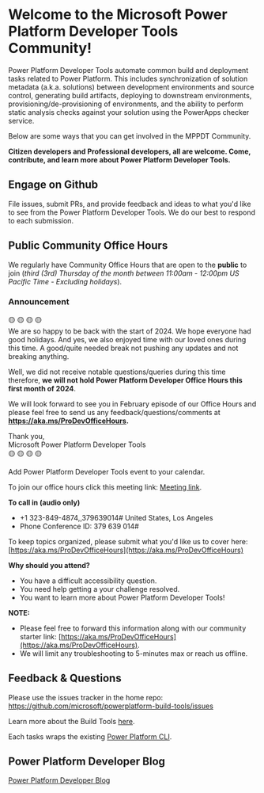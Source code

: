 # Welcome to the Microsoft Power Platform Developer Tools Community!



Power Platform Developer Tools automate common build and deployment tasks related to Power Platform.
This includes synchronization of solution metadata (a.k.a. solutions) between development environments and source control,
generating build artifacts, deploying to downstream environments, provisioning/de-provisioning of environments,
and the ability to perform static analysis checks against your solution using the PowerApps checker service.

Below are some ways that you can get involved in the MPPDT Community.

**Citizen developers and Professional developers, all are welcome. Come, contribute, and learn more about Power Platform Developer Tools.**

## Engage on Github

File issues, submit PRs, and provide feedback and ideas to what you'd like to see from the Power Platform Developer Tools.
We do our best to respond to each submission.



## Public Community Office Hours

We regularly have Community Office Hours that are open to the **public** to join (_third (3rd) Thursday of the month between 11:00am - 12:00pm US Pacific Time - Excluding holidays_). 

### Announcement
:yellow_circle:
:yellow_circle: :yellow_circle: :yellow_circle: </br>
We are so happy to be back with the start of 2024. We hope everyone had good holidays. And yes, we also enjoyed time with our loved ones during this time.  A good/quite needed break not pushing any updates and not breaking anything.

Well, we did not receive notable questions/queries during this time therefore, **we will not hold Power Platform Developer Office Hours this first month of 2024**.

We will look forward to see you in February episode of our Office Hours and please feel free to send us any feedback/questions/comments at **https://aka.ms/ProDevOfficeHours.**

Thank you,</br>
Microsoft Power Platform Developer Tools </br>
:yellow_circle: :yellow_circle: :yellow_circle: :yellow_circle: </br>

Add Power Platform Developer Tools event to your calendar. 

To join our office hours click this meeting link: [Meeting link](https://teams.microsoft.com/l/meetup-join/19%3ameeting_OWU2ZjljNTItOGFhYy00ZWM5LTk2YmEtYmNjYmMxODY0N2E4%40thread.v2/0?context=%7b%22Tid%22%3a%2272f988bf-86f1-41af-91ab-2d7cd011db47%22%2c%22Oid%22%3a%22044be130-b504-4a44-a3b6-47e75194f2dc%22%7d).

**To call in (audio only)**
- +1 323-849-4874,,379639014#   United States, Los Angeles
- Phone Conference ID: 379 639 014# 

To keep topics organized, please submit what you'd like us to cover here:
[https://aka.ms/ProDevOfficeHours](https://aka.ms/ProDevOfficeHours)



**Why should you attend?**
- You have a difficult accessibility question.
- You need help getting a your challenge resolved.
- You want to learn more about Power Platform Developer Tools!

**NOTE:** 
- Please feel free to forward this information along with our community starter link: [https://aka.ms/ProDevOfficeHours](https://aka.ms/ProDevOfficeHours).
- We will limit any troubleshooting to 5-minutes max or reach us offline.

<!-- (If you are unable to make it live, all meetings will be recorded and posted online.) -->

## Feedback & Questions

Please use the issues tracker in the home repo: <https://github.com/microsoft/powerplatform-build-tools/issues>

Learn more about the Build Tools [here](https://aka.ms/buildtoolsdoc).

Each tasks wraps the existing [Power Platform CLI](https://aka.ms/PowerPlatformCLI).

## Power Platform Developer Blog

[Power Platform Developer Blog](https://devblogs.microsoft.com/powerplatform/)

